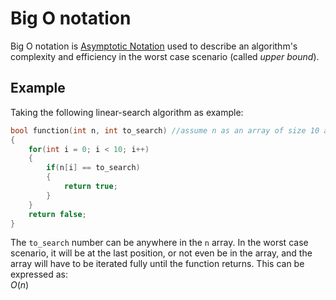 # Big O notation
Big O notation is [Asymptotic Notation](./CS50x_Asymptotic-Notation.md) used to describe an algorithm's complexity and efficiency in the worst case scenario (called *upper bound*).

## Example
Taking the following linear-search algorithm as example:
```c
bool function(int n, int to_search) //assume n as an array of size 10 and to_search as a number to be searched in the array
{
    for(int i = 0; i < 10; i++)
    {
        if(n[i] == to_search)
        {
            return true;
        } 
    }
    return false;
}
```
The `to_search` number can be anywhere in the `n` array. In the worst case scenario, it will be at the last position, or not even be in the array, and the array will have to be iterated fully until the function returns.
This can be expressed as:  
$O(n)$  
